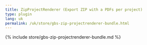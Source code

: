 ```yaml
---
title: ZipProjectRenderer (Export ZIP with a PDFs per project)
type: plugin
lang: uk
permalink: /uk/store/gbs-zip-projectrenderer-bundle.html
---
```


{% include store/gbs-zip-projectrenderer-bundle.md %}
